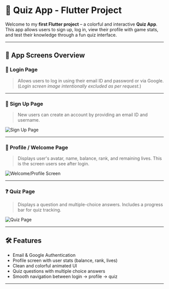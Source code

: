# 🎯 Quiz App - Flutter Project

Welcome to my **first Flutter project** – a colorful and interactive **Quiz App**. This app allows users to sign up, log in, view their profile with game stats, and test their knowledge through a fun quiz interface.

---

## 📱 App Screens Overview

### 🔐 Login Page
> Allows users to log in using their email ID and password or via Google.  
(*Login screen image intentionally excluded as per request.*)

---

### 📝 Sign Up Page
> New users can create an account by providing an email ID and username.

![Sign Up Page](./assets/screens/PHOTO-2025-07-08-18-38-57.jpg)

---

### 👤 Profile / Welcome Page
> Displays user's avatar, name, balance, rank, and remaining lives. This is the screen users see after login.

![Welcome/Profile Screen](./assets/screens/Quiz%20Game%20app%20(15)%203.png)

---

### ❓ Quiz Page
> Displays a question and multiple-choice answers. Includes a progress bar for quiz tracking.

![Quiz Page](./assets/screens/Quiz%20Game%20app%20(15)%204.png)

---

## 🛠️ Features

- Email & Google Authentication
- Profile screen with user stats (balance, rank, lives)
- Clean and colorful animated UI
- Quiz questions with multiple choice answers
- Smooth navigation between login → profile → quiz

---

